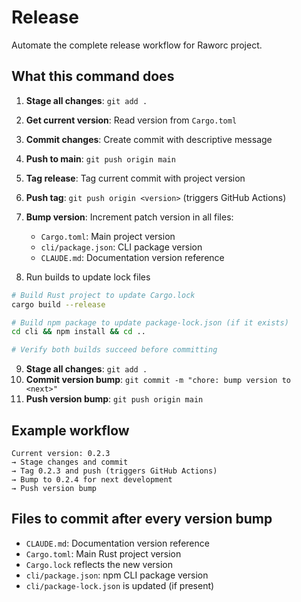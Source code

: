 # Release

Automate the complete release workflow for Raworc project.

## What this command does

1. **Stage all changes**: `git add .`
2. **Get current version**: Read version from `Cargo.toml`
3. **Commit changes**: Create commit with descriptive message
4. **Push to main**: `git push origin main`
5. **Tag release**: Tag current commit with project version
6. **Push tag**: `git push origin <version>` (triggers GitHub Actions)

7. **Bump version**: Increment patch version in all files:
   - `Cargo.toml`: Main project version
   - `cli/package.json`: CLI package version  
   - `CLAUDE.md`: Documentation version reference
8. Run builds to update lock files

```bash
# Build Rust project to update Cargo.lock
cargo build --release

# Build npm package to update package-lock.json (if it exists)
cd cli && npm install && cd ..

# Verify both builds succeed before committing
```

9. **Stage all changes**: `git add .`
10. **Commit version bump**: `git commit -m "chore: bump version to <next>"`
11. **Push version bump**: `git push origin main`

## Example workflow

```
Current version: 0.2.3
→ Stage changes and commit
→ Tag 0.2.3 and push (triggers GitHub Actions)
→ Bump to 0.2.4 for next development
→ Push version bump
```

## Files to commit after every version bump

- `CLAUDE.md`: Documentation version reference
- `Cargo.toml`: Main Rust project version
- `Cargo.lock` reflects the new version
- `cli/package.json`: npm CLI package version
- `cli/package-lock.json` is updated (if present)
